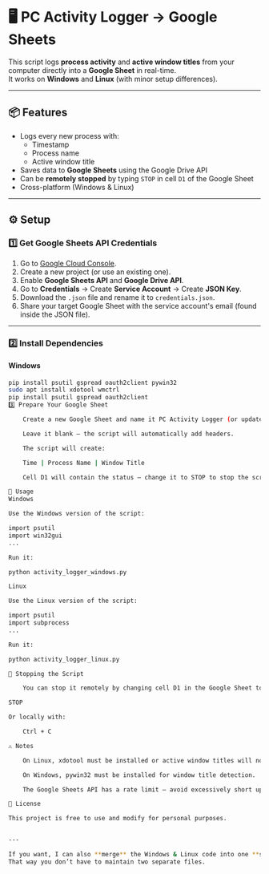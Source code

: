 # 🖥 PC Activity Logger → Google Sheets

This script logs **process activity** and **active window titles** from your computer directly into a **Google Sheet** in real-time.  
It works on **Windows** and **Linux** (with minor setup differences).

---

## 📦 Features
- Logs every new process with:
  - Timestamp
  - Process name
  - Active window title
- Saves data to **Google Sheets** using the Google Drive API
- Can be **remotely stopped** by typing `STOP` in cell `D1` of the Google Sheet
- Cross-platform (Windows & Linux)

---

## ⚙️ Setup

### 1️⃣ Get Google Sheets API Credentials
1. Go to [Google Cloud Console](https://console.cloud.google.com/).
2. Create a new project (or use an existing one).
3. Enable **Google Sheets API** and **Google Drive API**.
4. Go to **Credentials** → Create **Service Account** → Create **JSON Key**.
5. Download the `.json` file and rename it to `credentials.json`.
6. Share your target Google Sheet with the service account's email (found inside the JSON file).

---

### 2️⃣ Install Dependencies

#### **Windows**
```bash
pip install psutil gspread oauth2client pywin32
sudo apt install xdotool wmctrl
pip install psutil gspread oauth2client
3️⃣ Prepare Your Google Sheet

    Create a new Google Sheet and name it PC Activity Logger (or update the name in the script).

    Leave it blank — the script will automatically add headers.

    The script will create:

    Time | Process Name | Window Title

    Cell D1 will contain the status — change it to STOP to stop the script remotely.

🚀 Usage
Windows

Use the Windows version of the script:

import psutil
import win32gui
...

Run it:

python activity_logger_windows.py

Linux

Use the Linux version of the script:

import psutil
import subprocess
...

Run it:

python activity_logger_linux.py

🛑 Stopping the Script

    You can stop it remotely by changing cell D1 in the Google Sheet to:

STOP

Or locally with:

    Ctrl + C

⚠️ Notes

    On Linux, xdotool must be installed or active window titles will not be detected.

    On Windows, pywin32 must be installed for window title detection.

    The Google Sheets API has a rate limit — avoid excessively short update intervals.

📜 License

This project is free to use and modify for personal purposes.


---

If you want, I can also **merge** the Windows & Linux code into one **single cross-platform script** so that this README only needs one usage section.  
That way you don’t have to maintain two separate files.


